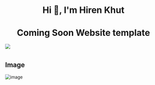 
<h1 align="center">Hi 👋, I'm Hiren Khut</h1>


#
#
<h1 align="center"> Coming Soon Website template</h1>


[![](https://visitcount.itsvg.in/api?id=Hp92663&label=Repository%20Views&color=0&icon=0&pretty=false)](https://visitcount.itsvg.in)

#

## Image
![image](https://github.com/Hp92663/Coming-Soon/assets/88971001/97f47f7f-acc2-43c4-a749-62fbaad9f017)
